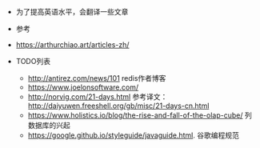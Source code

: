 + 为了提高英语水平，会翻译一些文章
+  参考
  + https://arthurchiao.art/articles-zh/

+ TODO列表
  + http://antirez.com/news/101    redis作者博客
  + https://www.joelonsoftware.com/
  + http://norvig.com/21-days.html    参考译文：http://daiyuwen.freeshell.org/gb/misc/21-days-cn.html
  + https://www.holistics.io/blog/the-rise-and-fall-of-the-olap-cube/ 列数据库的兴起
  + https://google.github.io/styleguide/javaguide.html. 谷歌编程规范

